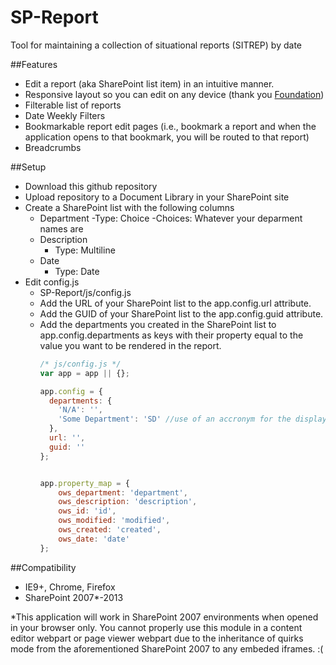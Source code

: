 # SP-Report
Tool for maintaining a collection of situational reports (SITREP) by date

##Features
- Edit a report (aka SharePoint list item) in an intuitive manner.
- Responsive layout so you can edit on any device (thank you [Foundation](http://foundation.zurb.com))
- Filterable list of reports
- Date Weekly Filters
- Bookmarkable report edit pages (i.e., bookmark a report and when the application opens to that bookmark, you will be routed to that report)
- Breadcrumbs

##Setup
- Download this github repository
- Upload repository to a Document Library in your SharePoint site
- Create a SharePoint list with the following columns
  - Department
    -Type: Choice
    -Choices: Whatever your deparment names are
  - Description
    - Type: Multiline
  - Date
    - Type: Date
- Edit config.js
  - SP-Report/js/config.js
  - Add the URL of your SharePoint list to the app.config.url attribute.
  - Add the GUID of your SharePoint list to the app.config.guid attribute.
  - Add the departments you created in the SharePoint list to app.config.departments as keys with their property equal to the value you want to be rendered in the report.
    ```javascript
    /* js/config.js */
    var app = app || {};
    
    app.config = {
      departments: {
        'N/A': '',
        'Some Department': 'SD' //use of an accronym for the display value
      },
      url: '',
      guid: ''
    };


    app.property_map = {
        ows_department: 'department',
        ows_description: 'description',
        ows_id: 'id',
        ows_modified: 'modified',
        ows_created: 'created',
        ows_date: 'date'
    };
    ```

##Compatibility
- IE9+, Chrome, Firefox
- SharePoint 2007*-2013

*This application will work in SharePoint 2007 environments when opened in your browser only.  You cannot properly use this module in a content editor webpart or page viewer webpart due to the inheritance of quirks mode from the aforementioned SharePoint 2007 to any embeded iframes. :(